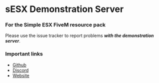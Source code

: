 # sESX Demonstration Server
### For the Simple ESX FiveM resource pack

Please use the issue tracker to report problems ***with the demonstration server***.

### Important links
- [Github](https://github.com/S-ESX)
- [Discord](https://discord.gg/vYUTVut)
- [Website](https://s-esx.com)

